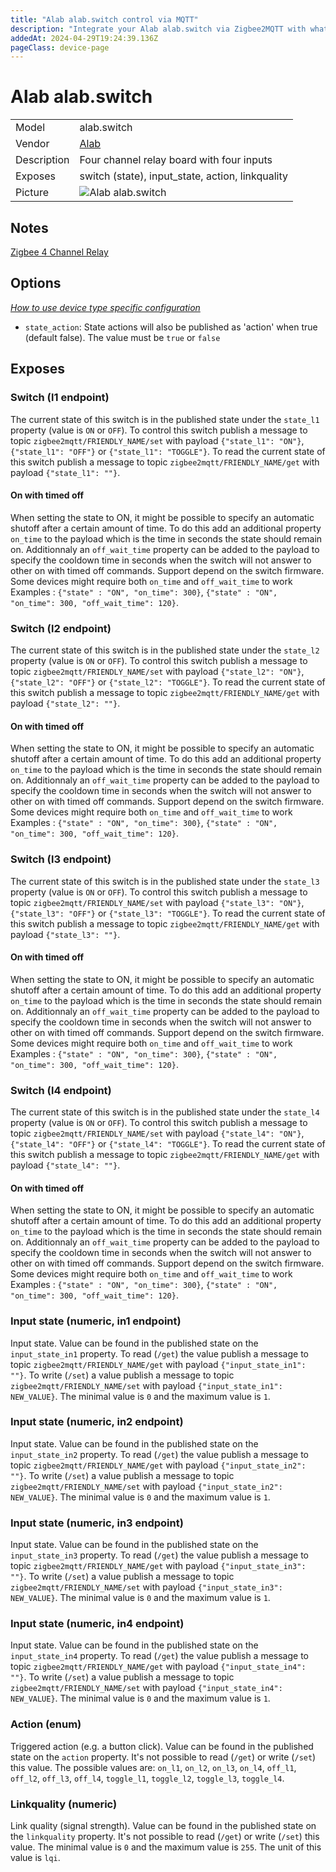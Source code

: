```yaml
---
title: "Alab alab.switch control via MQTT"
description: "Integrate your Alab alab.switch via Zigbee2MQTT with whatever smart home infrastructure you are using without the vendor's bridge or gateway."
addedAt: 2024-04-29T19:24:39.136Z
pageClass: device-page
---
```


<!-- !!!! -->
<!-- ATTENTION: This file is auto-generated through docgen! -->
<!-- You can only edit the "Notes"-Section between the two comment lines "Notes BEGIN" and "Notes END". -->
<!-- Do not use h1 or h2 heading within "## Notes"-Section. -->
<!-- !!!! -->

# Alab alab.switch

|     |     |
|-----|-----|
| Model | alab.switch  |
| Vendor  | [Alab](/supported-devices/#v=Alab)  |
| Description | Four channel relay board with four inputs |
| Exposes | switch (state), input_state, action, linkquality |
| Picture | ![Alab alab.switch](https://www.zigbee2mqtt.io/images/devices/alab.switch.png) |


<!-- Notes BEGIN: You can edit here. Add "## Notes" headline if not already present. -->
## Notes
[Zigbee 4 Channel Relay](https://www.tindie.com/products/a_lab_technology/zigbee-4-channel-relay/)
<!-- Notes END: Do not edit below this line -->



## Options
*[How to use device type specific configuration](../guide/configuration/devices-groups.md#specific-device-options)*

* `state_action`: State actions will also be published as 'action' when true (default false). The value must be `true` or `false`


## Exposes

### Switch (l1 endpoint)
The current state of this switch is in the published state under the `state_l1` property (value is `ON` or `OFF`).
To control this switch publish a message to topic `zigbee2mqtt/FRIENDLY_NAME/set` with payload `{"state_l1": "ON"}`, `{"state_l1": "OFF"}` or `{"state_l1": "TOGGLE"}`.
To read the current state of this switch publish a message to topic `zigbee2mqtt/FRIENDLY_NAME/get` with payload `{"state_l1": ""}`.

#### On with timed off
When setting the state to ON, it might be possible to specify an automatic shutoff after a certain amount of time. To do this add an additional property `on_time` to the payload which is the time in seconds the state should remain on.
Additionnaly an `off_wait_time` property can be added to the payload to specify the cooldown time in seconds when the switch will not answer to other on with timed off commands.
Support depend on the switch firmware. Some devices might require both `on_time` and `off_wait_time` to work
Examples : `{"state" : "ON", "on_time": 300}`, `{"state" : "ON", "on_time": 300, "off_wait_time": 120}`.

### Switch (l2 endpoint)
The current state of this switch is in the published state under the `state_l2` property (value is `ON` or `OFF`).
To control this switch publish a message to topic `zigbee2mqtt/FRIENDLY_NAME/set` with payload `{"state_l2": "ON"}`, `{"state_l2": "OFF"}` or `{"state_l2": "TOGGLE"}`.
To read the current state of this switch publish a message to topic `zigbee2mqtt/FRIENDLY_NAME/get` with payload `{"state_l2": ""}`.

#### On with timed off
When setting the state to ON, it might be possible to specify an automatic shutoff after a certain amount of time. To do this add an additional property `on_time` to the payload which is the time in seconds the state should remain on.
Additionnaly an `off_wait_time` property can be added to the payload to specify the cooldown time in seconds when the switch will not answer to other on with timed off commands.
Support depend on the switch firmware. Some devices might require both `on_time` and `off_wait_time` to work
Examples : `{"state" : "ON", "on_time": 300}`, `{"state" : "ON", "on_time": 300, "off_wait_time": 120}`.

### Switch (l3 endpoint)
The current state of this switch is in the published state under the `state_l3` property (value is `ON` or `OFF`).
To control this switch publish a message to topic `zigbee2mqtt/FRIENDLY_NAME/set` with payload `{"state_l3": "ON"}`, `{"state_l3": "OFF"}` or `{"state_l3": "TOGGLE"}`.
To read the current state of this switch publish a message to topic `zigbee2mqtt/FRIENDLY_NAME/get` with payload `{"state_l3": ""}`.

#### On with timed off
When setting the state to ON, it might be possible to specify an automatic shutoff after a certain amount of time. To do this add an additional property `on_time` to the payload which is the time in seconds the state should remain on.
Additionnaly an `off_wait_time` property can be added to the payload to specify the cooldown time in seconds when the switch will not answer to other on with timed off commands.
Support depend on the switch firmware. Some devices might require both `on_time` and `off_wait_time` to work
Examples : `{"state" : "ON", "on_time": 300}`, `{"state" : "ON", "on_time": 300, "off_wait_time": 120}`.

### Switch (l4 endpoint)
The current state of this switch is in the published state under the `state_l4` property (value is `ON` or `OFF`).
To control this switch publish a message to topic `zigbee2mqtt/FRIENDLY_NAME/set` with payload `{"state_l4": "ON"}`, `{"state_l4": "OFF"}` or `{"state_l4": "TOGGLE"}`.
To read the current state of this switch publish a message to topic `zigbee2mqtt/FRIENDLY_NAME/get` with payload `{"state_l4": ""}`.

#### On with timed off
When setting the state to ON, it might be possible to specify an automatic shutoff after a certain amount of time. To do this add an additional property `on_time` to the payload which is the time in seconds the state should remain on.
Additionnaly an `off_wait_time` property can be added to the payload to specify the cooldown time in seconds when the switch will not answer to other on with timed off commands.
Support depend on the switch firmware. Some devices might require both `on_time` and `off_wait_time` to work
Examples : `{"state" : "ON", "on_time": 300}`, `{"state" : "ON", "on_time": 300, "off_wait_time": 120}`.

### Input state (numeric, in1 endpoint)
Input state.
Value can be found in the published state on the `input_state_in1` property.
To read (`/get`) the value publish a message to topic `zigbee2mqtt/FRIENDLY_NAME/get` with payload `{"input_state_in1": ""}`.
To write (`/set`) a value publish a message to topic `zigbee2mqtt/FRIENDLY_NAME/set` with payload `{"input_state_in1": NEW_VALUE}`.
The minimal value is `0` and the maximum value is `1`.

### Input state (numeric, in2 endpoint)
Input state.
Value can be found in the published state on the `input_state_in2` property.
To read (`/get`) the value publish a message to topic `zigbee2mqtt/FRIENDLY_NAME/get` with payload `{"input_state_in2": ""}`.
To write (`/set`) a value publish a message to topic `zigbee2mqtt/FRIENDLY_NAME/set` with payload `{"input_state_in2": NEW_VALUE}`.
The minimal value is `0` and the maximum value is `1`.

### Input state (numeric, in3 endpoint)
Input state.
Value can be found in the published state on the `input_state_in3` property.
To read (`/get`) the value publish a message to topic `zigbee2mqtt/FRIENDLY_NAME/get` with payload `{"input_state_in3": ""}`.
To write (`/set`) a value publish a message to topic `zigbee2mqtt/FRIENDLY_NAME/set` with payload `{"input_state_in3": NEW_VALUE}`.
The minimal value is `0` and the maximum value is `1`.

### Input state (numeric, in4 endpoint)
Input state.
Value can be found in the published state on the `input_state_in4` property.
To read (`/get`) the value publish a message to topic `zigbee2mqtt/FRIENDLY_NAME/get` with payload `{"input_state_in4": ""}`.
To write (`/set`) a value publish a message to topic `zigbee2mqtt/FRIENDLY_NAME/set` with payload `{"input_state_in4": NEW_VALUE}`.
The minimal value is `0` and the maximum value is `1`.

### Action (enum)
Triggered action (e.g. a button click).
Value can be found in the published state on the `action` property.
It's not possible to read (`/get`) or write (`/set`) this value.
The possible values are: `on_l1`, `on_l2`, `on_l3`, `on_l4`, `off_l1`, `off_l2`, `off_l3`, `off_l4`, `toggle_l1`, `toggle_l2`, `toggle_l3`, `toggle_l4`.

### Linkquality (numeric)
Link quality (signal strength).
Value can be found in the published state on the `linkquality` property.
It's not possible to read (`/get`) or write (`/set`) this value.
The minimal value is `0` and the maximum value is `255`.
The unit of this value is `lqi`.

